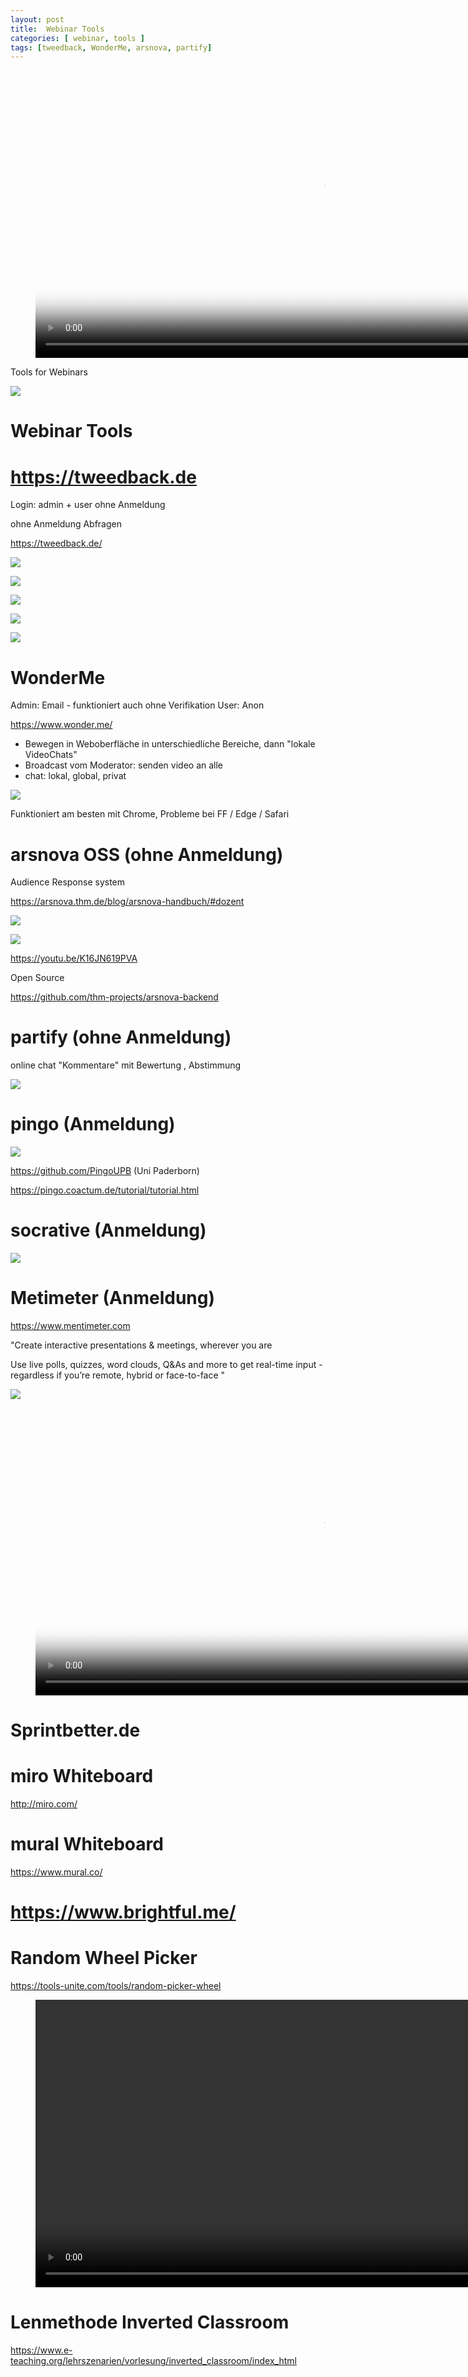 ```yaml
---
layout: post
title:  Webinar Tools 
categories: [ webinar, tools ]
tags: [tweedback, WonderMe, arsnova, partify]
--- 
```

<figure class="video_container">
  <video width="920"  controls="true" allowfullscreen="true" poster="/pic/Screenshot_2021-01-28%20mentimeter%20Interactive%20presentation%20software-login.png">
    <source src="/mov/2021-03-03-08-11-34-mentimeter.mp4" type="video/mp4">
  </video>
</figure>

Tools for Webinars 

![](/pic\2021-01-28-14-32-02.png)

# Webinar Tools 

# https://tweedback.de 

Login: admin + user ohne Anmeldung

ohne Anmeldung Abfragen 

<https://tweedback.de/>

![](/pic/Screenshot_2021-01-27%20Tweedback.png)

![](/pic/Screenshot_2021-01-28%20Tweedback.png)

![](/pic/Screenshot_2021-01-28%20Tweedback2.png)

![](/pic/2021-01-28-14-38-41.png)

![](/pic/Screenshot_2021-01-28%20Tweedback3.png)

# WonderMe 
Admin: Email - funktioniert auch ohne Verifikation 
User: Anon


<https://www.wonder.me/>

- Bewegen in Weboberfläche in unterschiedliche Bereiche, dann "lokale VideoChats" 
- Broadcast vom Moderator: senden video an alle 
- chat: lokal, global, privat 


![](/pic\2021-01-28-14-32-02.png)

Funktioniert am besten mit Chrome, Probleme bei FF / Edge / Safari 

# arsnova OSS (ohne Anmeldung)

Audience Response system 

<https://arsnova.thm.de/blog/arsnova-handbuch/#dozent>

![](/pic/Screenshot_2021-01-28%20ARSnova%20Dozent%20in%20-%20Start.png)

![](/pic/2021-03-03-08-34-50-arsnova.png)

<https://youtu.be/K16JN619PVA>

Open Source 

<https://github.com/thm-projects/arsnova-backend>


# partify (ohne Anmeldung)
online chat "Kommentare" mit Bewertung , Abstimmung 

![](/pic/Screenshot_2021-01-28%20Particify%20Audience%20Response%20System.png)


# pingo (Anmeldung)

![](/pic/Screenshot_2021-01-28%20PINGO.png)

<https://github.com/PingoUPB>
(Uni Paderborn) 

<https://pingo.coactum.de/tutorial/tutorial.html>

# socrative (Anmeldung)

![](/pic/Screenshot_2021-01-28%20Socrative.png)

# Metimeter (Anmeldung)

<https://www.mentimeter.com>

"Create interactive presentations & meetings, wherever you are

Use live polls, quizzes, word clouds, Q&As and more to get real-time input - regardless if you’re remote, hybrid or face-to-face
"

![](/pic/Screenshot_2021-01-28%20mentimeter%20Interactive%20presentation%20software-login.png)


<figure class="video_container">
  <video width="920"  controls="true" allowfullscreen="true" poster="/pic/Screenshot_2021-01-28%20mentimeter%20Interactive%20presentation%20software-login.png">
    <source src="/mov/2021-03-03-08-11-34-mentimeter.mp4" type="video/mp4">
  </video>
</figure>


# Sprintbetter.de 

# miro Whiteboard 

<http://miro.com/>

# mural Whiteboard 

<https://www.mural.co/>

# https://www.brightful.me/

# Random Wheel Picker 

<https://tools-unite.com/tools/random-picker-wheel>
<figure class="video_container">
  <video width="920"  controls="true" allowfullscreen="true" >
  
    <source src="/mov/2021-03-03-09-16-50-randomwheelpicker.mp4" type="video/mp4">
  </video>
</figure>


# Lenmethode Inverted Classroom 

<https://www.e-teaching.org/lehrszenarien/vorlesung/inverted_classroom/index_html>